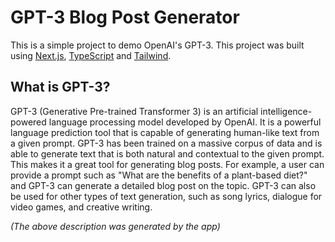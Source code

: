 # GPT-3 Blog Post Generator

This is a simple project to demo OpenAI's GPT-3. This project was built using [Next.js](https://github.com/vercel/next.js), [TypeScript](https://github.com/microsoft/TypeScript) and [Tailwind](https://github.com/tailwindlabs/tailwindcss).

## What is GPT-3?

GPT-3 (Generative Pre-trained Transformer 3) is an artificial intelligence-powered language processing model developed by OpenAI. It is a powerful language prediction tool that is capable of generating human-like text from a given prompt. GPT-3 has been trained on a massive corpus of data and is able to generate text that is both natural and contextual to the given prompt. This makes it a great tool for generating blog posts. For example, a user can provide a prompt such as "What are the benefits of a plant-based diet?" and GPT-3 can generate a detailed blog post on the topic. GPT-3 can also be used for other types of text generation, such as song lyrics, dialogue for video games, and creative writing.

_(The above description was generated by the app)_
